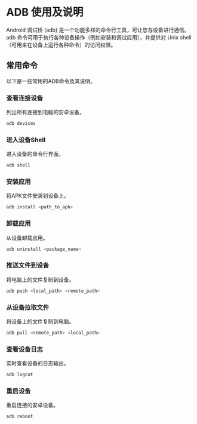 # ADB 使用及说明

Android 调试桥 (adb) 是一个功能多样的命令行工具，可让您与设备进行通信。adb 命令可用于执行各种设备操作（例如安装和调试应用），并提供对
Unix shell（可用来在设备上运行各种命令）的访问权限。

## 常用命令

以下是一些常用的ADB命令及其说明。

### 查看连接设备

列出所有连接到电脑的安卓设备。

```bash
adb devices
```

### 进入设备Shell

进入设备的命令行界面。

```bash
adb shell
```

### 安装应用

将APK文件安装到设备上。

```bash
adb install <path_to_apk>
```

### 卸载应用

从设备卸载应用。

```bash
adb uninstall <package_name>
```

### 推送文件到设备

将电脑上的文件复制到设备。

```bash
adb push <local_path> <remote_path>
```

### 从设备拉取文件

将设备上的文件复制到电脑。

```bash
adb pull <remote_path> <local_path>
```

### 查看设备日志

实时查看设备的日志输出。

```bash
adb logcat
```

### 重启设备

重启连接的安卓设备。

```bash
adb reboot
``` 